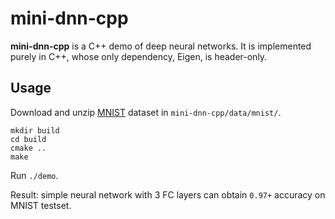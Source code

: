 # mini-dnn-cpp
**mini-dnn-cpp** is a C++ demo of deep neural networks. It is implemented purely in C++, whose only dependency, Eigen, is header-only. 

## Usage
Download and unzip [MNIST](http://yann.lecun.com/exdb/mnist/) dataset in `mini-dnn-cpp/data/mnist/`.

```shell
mkdir build
cd build
cmake ..
make
```

Run `./demo`.

Result: simple neural network with 3 FC layers can obtain `0.97+` accuracy on MNIST testset.

